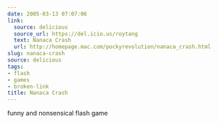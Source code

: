 ```yaml
---
date: 2005-03-13 07:07:06
link:
  source: delicious
  source_url: https://del.icio.us/roytang
  text: Nanaca Crash
  url: http://homepage.mac.com/pockyrevolution/nanaca_crash.html
slug: nanaca-crash
source: delicious
tags:
- flash
- games
- broken-link
title: Nanaca Crash
---
```


funny and nonsensical flash game